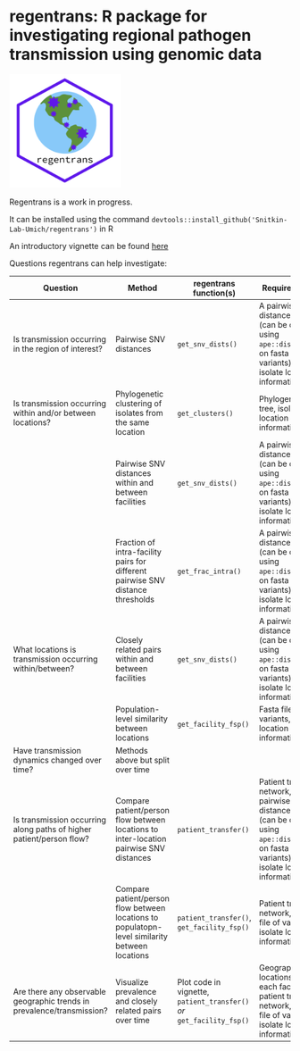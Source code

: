 # regentrans: R package for investigating regional pathogen transmission using genomic data

<img src = "extras/regentrans_logo.png" width = "200">

Regentrans is a work in progress. 

It can be installed using the command `devtools::install_github('Snitkin-Lab-Umich/regentrans')` in R 

An introductory vignette can be found [here](https://htmlpreview.github.io/?https://github.com/Snitkin-Lab-Umich/regentrans/blob/master/extras/Regentrans_Vignette.html)

Questions regentrans can help investigate:

| Question | Method | regentrans function(s) | Required Data | Optional Data
|---|---|---|---|---|
| Is transmission occurring in the region of interest? | Pairwise SNV distances | `get_snv_dists()` | A pairwise SNV distance matrix (can be created using `ape::dist.dna()` on fasta file of variants), isolate location information | Isolate patient information, patient transfer network |
| Is transmission occurring within and/or between locations? | Phylogenetic clustering of isolates from the same location | `get_clusters()` | Phylogenetic tree, isolate location information | |
| | Pairwise SNV distances within and between facilities | `get_snv_dists()` | A pairwise SNV distance matrix (can be created using `ape::dist.dna()` on fasta file of variants), isolate location information | Isolate patient information, patient transfer network |
| | Fraction of intra-facility pairs for different pairwise SNV distance thresholds | `get_frac_intra()` | A pairwise SNV distance matrix (can be created using `ape::dist.dna()` on fasta file of variants), isolate location information | Isolate patient information, patient transfer network |
| What locations is transmission occurring within/between? | Closely related pairs within and between facilities | `get_snv_dists()` | A pairwise SNV distance matrix (can be created using `ape::dist.dna()` on fasta file of variants), isolate location information | Isolate patient information, patient transfer network |
| | Population-level similarity between locations | `get_facility_fsp()` | Fasta file of variants, isolate location information | |
| Have transmission dynamics changed over time? | Methods above but split over time | | | |
| Is transmission occurring along paths of higher patient/person flow? | Compare patient/person flow between locations to inter-location pairwise SNV distances | `patient_transfer()`| Patient transfer network, a pairwise SNV distance matrix (can be created using `ape::dist.dna()` on fasta file of variants), isolate location information | Isolate patient information |
| | Compare patient/person flow between locations to populatopn-level similarity between locations | `patient_transfer()`, `get_facility_fsp()`| Patient transfer network, fasta file of variants, isolate location information | |
| Are there any observable geographic trends in prevalence/transmission? | Visualize prevalence and closely related pairs over time | Plot code in vignette, `patient_transfer()` *or* `get_facility_fsp()` | Geographic locations of each facility, patient transfer network, fasta file of variants, isolate location information | |
